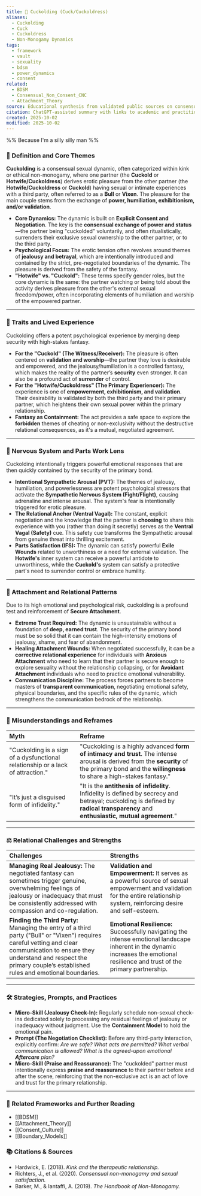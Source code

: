 ```yaml
---
title: 🔱 Cuckolding (Cuck/Cuckoldress)
aliases:
  - Cuckolding
  - Cuck
  - Cuckoldress
  - Non-Monogamy Dynamics
tags:
  - framework
  - vault
  - sexuality
  - bdsm
  - power_dynamics
  - consent
related:
  - BDSM
  - Consensual_Non_Consent_CNC
  - Attachment_Theory
source: Educational synthesis from validated public sources on consensual kink and sexuality
citation: ChatGPT-assisted summary with links to academic and practitioner materials
created: 2025-10-02
modified: 2025-10-02
---
```


%% Because I'm a silly silly man %%

### 🧩 Definition and Core Themes

**Cuckolding** is a consensual sexual dynamic, often categorized within kink or ethical non-monogamy, where one partner (the **Cuckold** or **Hotwife/Cuckoldress**) derives erotic pleasure from the other partner (the **Hotwife/Cuckoldress** or **Cuckold**) having sexual or intimate experiences with a third party, often referred to as a **Bull** or **Vixen**. The pleasure for the main couple stems from the exchange of **power, humiliation, exhibitionism, and/or validation**.

-   **Core Dynamics:** The dynamic is built on **Explicit Consent and Negotiation**. The key is the **consensual exchange of power and status**—the partner being "cuckolded" voluntarily, and often ritualistically, surrenders their exclusive sexual ownership to the other partner, or to the third party.
-   **Psychological Focus:** The erotic tension often revolves around themes of **jealousy and betrayal**, which are intentionally introduced and contained by the strict, pre-negotiated boundaries of the dynamic. The pleasure is derived from the safety of the fantasy.
-   **"Hotwife" vs. "Cuckold":** These terms specify gender roles, but the core dynamic is the same: the partner watching or being told about the activity derives pleasure from the other's external sexual freedom/power, often incorporating elements of humiliation and worship of the empowered partner.

---

### 🌿 Traits and Lived Experience

Cuckolding offers a potent psychological experience by merging deep security with high-stakes fantasy.

-   **For the "Cuckold" (The Witness/Receiver):** The pleasure is often centered on **validation and worship**—the partner they love is desirable and empowered, and the jealousy/humiliation is a controlled fantasy, which makes the reality of the partner’s **security** even stronger. It can also be a profound act of **surrender** of control.
-   **For the "Hotwife/Cuckoldress" (The Primary Experiencer):** The experience is one of **empowerment, exhibitionism, and validation**. Their desirability is validated by both the third party and their primary partner, which heightens their own sexual power within the primary relationship.
-   **Fantasy as Containment:** The act provides a safe space to explore the **forbidden** themes of cheating or non-exclusivity without the destructive relational consequences, as it's a mutual, negotiated agreement.

---

### 🧠 Nervous System and Parts Work Lens

Cuckolding intentionally triggers powerful emotional responses that are then quickly contained by the security of the primary bond.

-   **Intentional Sympathetic Arousal (PVT):** The themes of jealousy, humiliation, and powerlessness are potent psychological stressors that activate the **Sympathetic Nervous System (Fight/Flight)**, causing adrenaline and intense arousal. The system's fear is intentionally triggered for erotic pleasure.
-   **The Relational Anchor (Ventral Vagal):** The constant, explicit negotiation and the knowledge that the partner is **choosing** to share this experience with you (rather than doing it secretly) serves as the **Ventral Vagal (Safety)** cue. This safety cue transforms the Sympathetic arousal from genuine threat into thrilling excitement.
-   **Parts Satisfaction (IFS):** The dynamic can satisfy powerful **Exile Wounds** related to unworthiness or a need for external validation. The **Hotwife's** inner system can receive a powerful antidote to unworthiness, while the **Cuckold's** system can satisfy a protective part's need to surrender control or embrace humility.

---

### 💞 Attachment and Relational Patterns

Due to its high emotional and psychological risk, cuckolding is a profound test and reinforcement of **Secure Attachment**.

-   **Extreme Trust Required:** The dynamic is unsustainable without a foundation of **deep, earned trust**. The security of the primary bond must be so solid that it can contain the high-intensity emotions of jealousy, shame, and fear of abandonment.
-   **Healing Attachment Wounds:** When negotiated successfully, it can be a **corrective relational experience** for individuals with **Anxious Attachment** who need to learn that their partner is secure enough to explore sexuality without the relationship collapsing, or for **Avoidant Attachment** individuals who need to practice emotional vulnerability.
-   **Communication Discipline:** The process forces partners to become masters of **transparent communication**, negotiating emotional safety, physical boundaries, and the specific rules of the dynamic, which strengthens the communication bedrock of the relationship.

---

### 🔄 Misunderstandings and Reframes

| Myth | Reframe |
| :--- | :--- |
| "Cuckolding is a sign of a dysfunctional relationship or a lack of attraction." | "Cuckolding is a highly advanced **form of intimacy and trust**. The intense arousal is derived from the **security** of the primary bond and the **willingness** to share a high-stakes fantasy." |
| "It’s just a disguised form of infidelity." | "It is the **antithesis of infidelity**. Infidelity is defined by secrecy and betrayal; cuckolding is defined by **radical transparency** and **enthusiastic, mutual agreement**." |

---

### ⚖️ Relational Challenges and Strengths

| Challenges | Strengths |
| :--- | :--- |
| **Managing Real Jealousy:** The negotiated fantasy can sometimes trigger genuine, overwhelming feelings of jealousy or inadequacy that must be consistently addressed with compassion and co-regulation. | **Validation and Empowerment:** It serves as a powerful source of sexual empowerment and validation for the entire relationship system, reinforcing desire and self-esteem. |
| **Finding the Third Party:** Managing the entry of a third party ("Bull" or "Vixen") requires careful vetting and clear communication to ensure they understand and respect the primary couple’s established rules and emotional boundaries. | **Emotional Resilience:** Successfully navigating the intense emotional landscape inherent in the dynamic increases the emotional resilience and trust of the primary partnership. |

---

### 🛠️ Strategies, Prompts, and Practices

-   **Micro-Skill (Jealousy Check-In):** Regularly schedule non-sexual check-ins dedicated solely to processing any residual feelings of jealousy or inadequacy without judgment. Use the **Containment Model** to hold the emotional pain.
-   **Prompt (The Negotiation Checklist):** Before any third-party interaction, explicitly confirm: *Are we safe? What acts are permitted? What verbal communication is allowed? What is the agreed-upon emotional **Aftercare** plan?*
-   **Micro-Skill (Praise and Reassurance):** The "cuckolded" partner must intentionally express **praise and reassurance** to their partner before and after the scene, reinforcing that the non-exclusive act is an act of love and trust for the primary relationship.

---

### 🔗 Related Frameworks and Further Reading

-   [[BDSM]]
-   [[Attachment_Theory]]
-   [[Consent_Culture]]
-   [[Boundary_Models]]

### 📚 Citations & Sources

-   Hardwick, E. (2018). *Kink and the therapeutic relationship.*
-   Richters, J., et al. (2020). *Consensual non-monogamy and sexual satisfaction.*
-   Barker, M., & Iantaffi, A. (2019). *The Handbook of Non-Monogamy.*